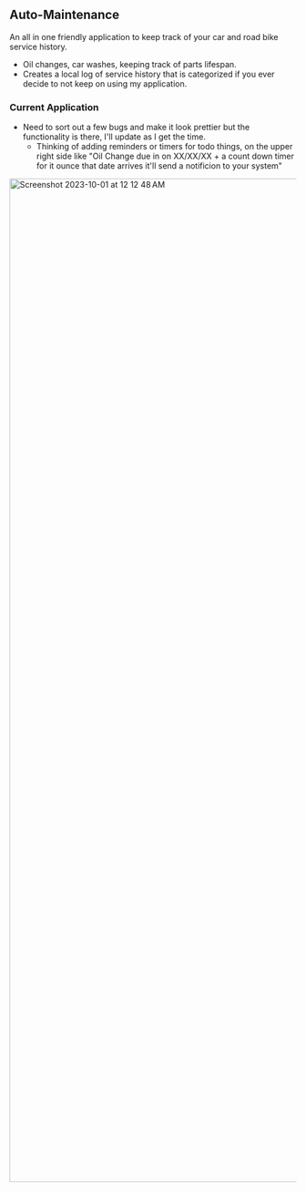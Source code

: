 ## Auto-Maintenance
An all in one friendly application to keep track of your car and road bike service history.
  - Oil changes, car washes, keeping track of parts lifespan.
  -  Creates a local log of service history that is categorized if you ever decide to not keep on using my application.

### Current Application 
- Need to sort out a few bugs and make it look prettier but the functionality is there, I'll update as I get the time.
  - Thinking of adding reminders or timers for todo things, on the upper right side like "Oil Change due in on XX/XX/XX + a count down timer for it ounce that date arrives it'll send a notificion to your system"

<img width="1762" alt="Screenshot 2023-10-01 at 12 12 48 AM" src="https://github.com/Ounceleopard/Auto-Maintenance/assets/40043757/bf3aab4e-7197-4ebc-9ee7-f4e0414cc5e4">
